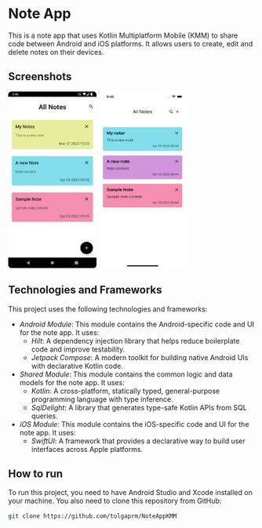 # Note App

This is a note app that uses Kotlin Multiplatform Mobile (KMM) to share code between Android and iOS platforms. It allows users to create, edit and delete notes on their devices.

## Screenshots

<img src="screenshoots/android.png" width="180" height="360" float:left>
<img src="screenshoots/iOS.png" width="180" height="360" float:left>

## Technologies and Frameworks

This project uses the following technologies and frameworks:

- *Android Module*: This module contains the Android-specific code and UI for the note app. It uses:
  - *Hilt*: A dependency injection library that helps reduce boilerplate code and improve testability.
  - *Jetpack Compose*: A modern toolkit for building native Android UIs with declarative Kotlin code.
- *Shared Module*: This module contains the common logic and data models for the note app. It uses:
  - *Kotlin*: A cross-platform, statically typed, general-purpose programming language with type inference.
  - *SqlDelight*: A library that generates type-safe Kotlin APIs from SQL queries.
- *iOS Module*: This module contains the iOS-specific code and UI for the note app. It uses:
  - *SwiftUI*: A framework that provides a declarative way to build user interfaces across Apple platforms.

## How to run

To run this project, you need to have Android Studio and Xcode installed on your machine. You also need to clone this repository from GitHub:

```bash
git clone https://github.com/tolgaprm/NoteAppKMM
